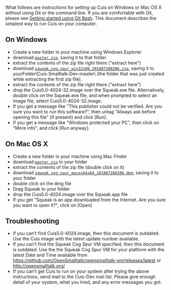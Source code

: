 
What follows are instructions for setting up Cuis on Windows or Mac OS X without using Git or the command line. If you are comfortable with Git, please see [Getting started using Git Bash](GettingStarted). This document describes the simplest way to run Cuis on your computer.

## On Windows ##
* Create a new folder in your machine using Windows Explorer
* download [`master.zip`](https://github.com/Cuis-Smalltalk/Cuis-Smalltalk-Dev/archive/master.zip), saving it to that folder.
* extract the contents of the zip file right there ("extract here")
* download [`squeak.cog.spur_win32x86_201807260206.zip`](https://github.com/OpenSmalltalk/opensmalltalk-vm/releases/download/201901172323/squeak.cog.spur_win32x86_201901172323.zip), saving it to yourFolder\Cuis-Smalltalk-Dev-master\ (the folder that was just created while extracting the first zip file).
* extract the contents of the zip file right there ("extract here")
* drop the Cuis5.0-4024-32.image over the Squeak.exe file. Alternatively, double click on the Squeak.exe file, and when prompted to select an image file, select Cuis5.0-4024-32.image.
* If you get a message like "This publisher could not be verified. Are you sure you want to run this software?", then untag "Always ask before opening this file" (if present) and click [Run].
* If you get a message like "Windows protected your PC", then click on "More info", and click [Run anyway].

## On Mac OS X ##
* Create a new folder in your machine using Mac Finder
* download [`master.zip`](https://github.com/Cuis-Smalltalk/Cuis-Smalltalk-Dev/archive/master.zip) to your folder
* extract the contents of the zip file (double click on it)
* download [`squeak.cog.spur_macos64x64_201807260206.dmg`](https://github.com/OpenSmalltalk/opensmalltalk-vm/releases/download/201901172323/squeak.cog.spur_macos64x64_201901172323.dmg), saving it to your folder
* double click on the dmg file
* Drag Squeak to your folder
* drop the Cuis5.0-4024.image over the Squeak.app file
* If you get "Squeak is an app downloaded from the Internet. Are you sure you want to open it?", click on [Open]

## Troubleshooting ##
* If you can't find Cuis5.0-4024.image, then this document is outdated. Use the Cuis image with the latest update number available.
* If you can't find the Squeak Cog Spur VM specified, then this document is outdated. Use the the Squeak Cog Spur VM for your platform with the latest Date and Time available from https://github.com/OpenSmalltalk/opensmalltalk-vm/releases/latest or http://opensmalltalk.org/
* If you can't get Cuis to run on your system after trying the above instructions, send mail to the Cuis-Dev mail list. Please give enough detail of your system, what you tried, and any error messages you got.
